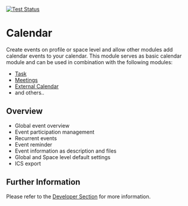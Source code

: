 [![Test Status](https://github.com/humhub/humhub-modules-calendar/workflows/PHP%20Codeception%20Tests/badge.svg)](https://github.com/humhub/humhub-modules-calendar/actions)

# Calendar

Create events on profile or space level and allow other modules add calendar events to your calendar. This module
serves as basic calendar module and can be used in combination with the following modules:

 - [Task](https://www.humhub.com/marketplace/tasks/)
 - [Meetings](https://www.humhub.com/marketplace/meeting/)
 - [External Calendar](https://www.humhub.com/marketplace/meeting/)
 - and others..
 
## Overview

 - Global event overview
 - Event participation management
 - Recurrent events
 - Event reminder
 - Event information as description and files
 - Global and Space level default settings
 - ICS export

 
## Further Information

Please refer to the [Developer Section](DEVELOPER.md) for more information.
